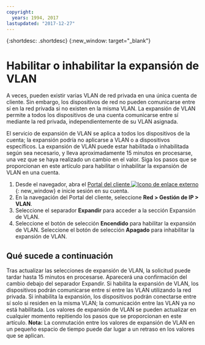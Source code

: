 ```yaml
---
copyright:
  years: 1994, 2017
lastupdated: "2017-12-27"
---
```

{:shortdesc: .shortdesc}
{:new_window: target="_blank"}

# Habilitar o inhabilitar la expansión de VLAN

A veces, pueden existir varias VLAN de red privada en una única cuenta de cliente. Sin embargo, los dispositivos de red no pueden comunicarse entre sí en la red privada si no existen en la misma VLAN. La expansión de VLAN permite a todos los dispositivos de una cuenta comunicarse entre sí mediante la red privada, independientemente de su VLAN asignada. 

El servicio de expansión de VLAN se aplica a todos los dispositivos de la cuenta; la expansión podría no aplicarse a VLAN o a dispositivos específicos. La expansión de VLAN puede estar habilitada o inhabilitada según sea necesario, y lleva aproximadamente 15 minutos en procesarse, una vez que se haya realizado un cambio en el valor. Siga los pasos que se proporcionan en este artículo para habilitar o inhabilitar la expansión de VLAN en una cuenta.


1. Desde el navegador, abra el [Portal del cliente ![Icono de enlace externo](../../icons/launch-glyph.svg "Icono de enlace externo")](https://control.softlayer.com/){: new_window} e inicie sesión en su cuenta.
2. En la navegación del Portal del cliente, seleccione **Red > Gestión de IP > VLAN**.
3. Seleccione el separador **Expandir** para acceder a la sección Expansión de VLAN.
4. Seleccione el botón de selección **Encendido** para habilitar la expansión de VLAN. Seleccione el botón de selección **Apagado** para inhabilitar la expansión de VLAN.

## Qué sucede a continuación

Tras actualizar las selecciones de expansión de VLAN, la solicitud puede tardar hasta 15 minutos en procesarse. Aparecerá una confirmación del cambio debajo del separador Expandir. Si habilita la expansión de VLAN, los dispositivos podrán comunicarse entre sí entre las VLAN utilizando la red privada. Si inhabilita la expansión, los dispositivos podrán conectarse entre sí solo si residen en la misma VLAN; la comunicación entre las VLAN ya no está habilitada. Los valores de expansión de VLAN se pueden actualizar en cualquier momento repitiendo los pasos que se proporcionan en este artículo. **Nota:** La conmutación entre los valores de expansión de VLAN en un pequeño espacio de tiempo puede dar lugar a un retraso en los valores que se aplican.
